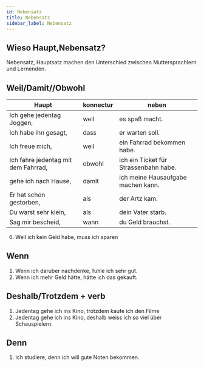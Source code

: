 ```yaml
---
id: Nebensatz
title: Nebensatz
sidebar_label: Nebensatz
---
```


## Wieso Haupt,Nebensatz?

Nebensatz, Hauptsatz machen den Unterschied zwischen Muttersprachlern und Lernenden.

## Weil/Damit//Obwohl

| Haupt                               | konnectur | neben                                 |
| ----------------------------------- | --------- | ------------------------------------- |
| Ich gehe jedentag Joggen,           | weil      | es spaß macht.                        |
| Ich habe ihn gesagt,                | dass      | er warten soll.                       |
| Ich freue mich,                     | weil      | ein Fahrrad bekommen habe.            |
| Ich fahre jedentag mit dem Fahrrad, | obwohl    | ich ein Ticket für Strassenbahn habe. |
| gehe ich nach Hause,                | damit     | ich meine Hausaufgabe machen kann.    |
| Er hat schon gestorben,             | als       | der Artz kam.                         |
| Du warst sehr klein,                | als       | dein Vater starb.                     |
| Sag mir bescheid,                   | wann      | du Geld brauchst.                     |

6.  Weil ich kein Geld habe, muss ich sparen

## Wenn

1. Wenn ich daruber nachdenke, fuhle ich sehr gut.
2. Wenn ich mehr Geld hätte, hätte ich das gekauft.

## Deshalb/Trotzdem + verb

1. Jedentag gehe ich ins Kino, trotzdem kaufe ich den Filme
2. Jedentag gehe ich ins Kino, deshalb weiss ich so viel über Schauspielern.

## Denn

1. Ich studiere, denn ich will gute Noten bekommen.
